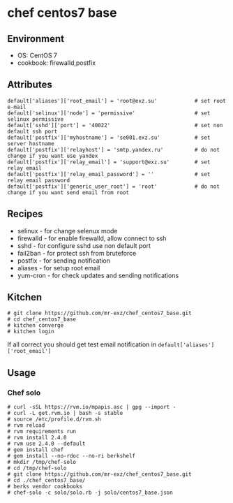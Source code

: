 # chef centos7 base

## Environment

* OS: CentOS 7
* cookbook: firewalld,postfix

## Attributes

```
default['aliases']['root_email'] = 'root@exz.su'			# set root e-mail	
default['selinux']['node'] = 'permissive'					# set selinux permissive  
default['sshd']['port'] = '40022'							# set non default ssh port
default['postfix']['myhostname'] = 'se001.exz.su'			# set server hostname
default['postfix']['relayhost'] = 'smtp.yandex.ru'			# do not change if you want use yandex
default['postfix']['relay_email'] = 'support@exz.su'		# set relay email
default['postfix']['relay_email_password'] = ''				# set relay email password
default['postfix']['generic_user_root'] = 'root'			# do not change if you want send email from root
``` 

## Recipes

* selinux - for change selenux mode
* firewalld - for enable firewalld, allow connect to ssh 
* sshd - for configure sshd use non default port
* fail2ban - for protect ssh from bruteforce
* postfix - for sending notification
* aliases - for setup root email
* yum-cron - for check updates and sending notifications

## Kitchen

```
# git clone https://github.com/mr-exz/chef_centos7_base.git
# cd chef_centos7_base
# kitchen converge
# kitchen login
```

If all correct you should get test email notification in ```default['aliases']['root_email']```

## Usage

### Chef solo

```
# curl -sSL https://rvm.io/mpapis.asc | gpg --import -
# curl -L get.rvm.io | bash -s stable
# source /etc/profile.d/rvm.sh
# rvm reload
# rvm requirements run
# rvm install 2.4.0
# rvm use 2.4.0 --default
# gem install chef
# gem install --no-rdoc --no-ri berkshelf
# mkdir /tmp/chef-solo
# cd /tmp/chef-solo
# git clone https://github.com/mr-exz/chef_centos7_base.git
# cd ./chef_centos7_base/
# berks vendor cookbooks
# chef-solo -c solo/solo.rb -j solo/centos7_base.json
```
